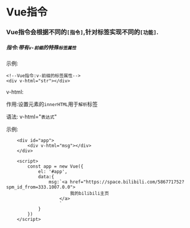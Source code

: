 # Vue指令

### Vue指令会根据不同的`[指令]`,针对标签实现不同的`[功能]`.

##### 指令:带有`v-前缀`的特殊`标签属性`

示例: 

``````vue
<!--Vue指令:v-前缀的标签属性-->
<div v-html="str"></div>
``````

v-html:

作用:设置元素的`innerHTML`用于`解析`标签

语法: v-html="`表达式`"

示例:

``````vue
    <div id="app">
        <div v-html="msg"></div>
    </div>

    <script>
        const app = new Vue({
            el: '#app',
            data:{
                msg:`<a href="https://space.bilibili.com/586771752?spm_id_from=333.1007.0.0">
                        我的bilibili主页
                    </a>
                    `
            }
        })
    </script>
``````

